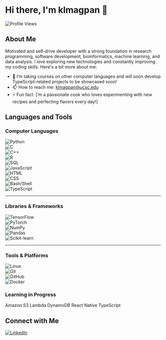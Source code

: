 # Hi there, I'm klmagpan 👋

![Profile Views](https://komarev.com/ghpvc/?username=klmagpan&color=blue)

## About Me

Motivated and self-drive developer with a strong foundation in research programming, software development, bioinformatics, machine learning, and data analysis. I love exploring new technologies and constantly improving my coding skills. Here's a bit more about me:

- 🔭 I’m taking courses on other computer languages and will soon develop TypeScript-related projects to be showcased soon!
- 📫 How to reach me: klmagpan@ucsc.edu
- ⚡ Fun fact: [’m a passionate cook who loves experimenting with new recipes and perfecting flavors every day!]

## Languages and Tools  

### **Computer Languages**  
![Python](https://img.shields.io/badge/-Python-000?&logo=Python)  
![C](https://img.shields.io/badge/-C-000?&logo=C&logoColor=A8B9CC)  
![C++](https://img.shields.io/badge/-C++-000?&logo=C%2B%2B&logoColor=00599C)  
![R](https://img.shields.io/badge/-R-000?&logo=R&logoColor=276DC3)  
![SQL](https://img.shields.io/badge/-SQL-000?&logo=MySQL&logoColor=4479A1)  
![JavaScript](https://img.shields.io/badge/-JavaScript-000?&logo=JavaScript)  
![HTML](https://img.shields.io/badge/-HTML-000?&logo=HTML5)  
![CSS](https://img.shields.io/badge/-CSS-000?&logo=CSS3)  
![Bash/Shell](https://img.shields.io/badge/-Bash%2FShell-000?&logo=GNU-Bash&logoColor=4EAA25)  
![TypeScript](https://img.shields.io/badge/typescript-%23007ACC.svg?style=for-the-badge&logo=typescript&logoColor=white)

---

### **Libraries & Frameworks**  
![TensorFlow](https://img.shields.io/badge/-TensorFlow-000?&logo=TensorFlow)  
![PyTorch](https://img.shields.io/badge/-PyTorch-000?&logo=PyTorch)  
![NumPy](https://img.shields.io/badge/-NumPy-000?&logo=NumPy)  
![Pandas](https://img.shields.io/badge/-Pandas-000?&logo=Pandas)  
![Scikit-learn](https://img.shields.io/badge/-Scikit--learn-000?&logo=scikit-learn)  

---

### **Tools & Platforms**  
![Linux](https://img.shields.io/badge/-Linux-000?&logo=Linux)  
![Git](https://img.shields.io/badge/-Git-000?&logo=Git)  
![GitHub](https://img.shields.io/badge/-GitHub-000?&logo=GitHub)   
![Docker](https://img.shields.io/badge/-Docker-000?&logo=Docker)  

### **Learning in Progress** 
Amazon S3
Lambda
DynamoDB
React Native
TypeScript

## Connect with Me

[![LinkedIn](https://img.shields.io/badge/-LinkedIn-000?&logo=LinkedIn&logoColor=0077B5&color=0E76A8)](https://www.linkedin.com/in/kimberly-magpantay/)
